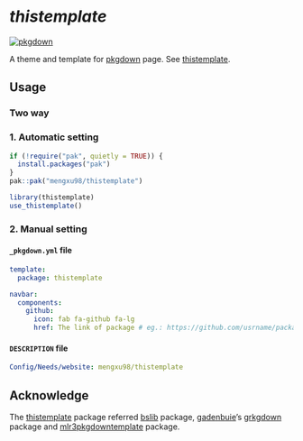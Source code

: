 # ***thistemplate***

<!-- badges: start -->

[![pkgdown](https://github.com/mengxu98/thistemplate/actions/workflows/pkgdown.yaml/badge.svg)](https://mengxu98.github.io/thistemplate/index.html)

<!-- badges: end -->

A theme and template for
[pkgdown](https://github.com/r-lib/pkgdown/) page. See
[thistemplate](https://mengxu98.github.io/thistemplate/).

## Usage

### Two way

### 1. Automatic setting

``` r
if (!require("pak", quietly = TRUE)) {
  install.packages("pak")
}
pak::pak("mengxu98/thistemplate")

library(thistemplate)
use_thistemplate()
```

### 2. Manual setting

#### `_pkgdown.yml` file

``` yaml
template:
  package: thistemplate

navbar:
  components:
    github:
      icon: fab fa-github fa-lg
      href: The link of package # eg.: https://github.com/usrname/package
```

#### `DESCRIPTION` file

``` yaml
Config/Needs/website: mengxu98/thistemplate
```

## Acknowledge

The [thistemplate](https://github.com/mengxu98/thistemplate) package
referred [bslib](https://github.com/rstudio/bslib/tree/main)
package, [gadenbuie](https://github.com/gadenbuie)’s
[grkgdown](https://github.com/gadenbuie/grkgdown) package and
[mlr3pkgdowntemplate](https://github.com/mlr-org/mlr3pkgdowntemplate)
package.
